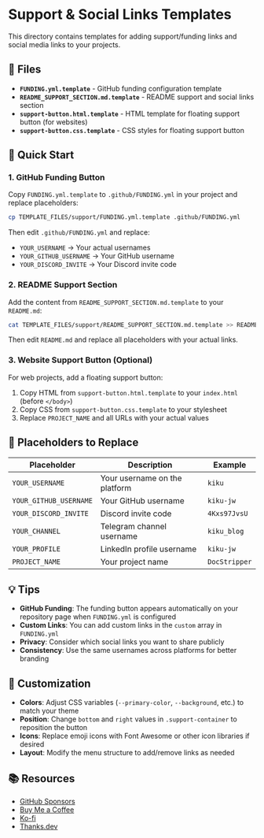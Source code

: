 # Support & Social Links Templates

This directory contains templates for adding support/funding links and social media links to your projects.

## 📁 Files

- **`FUNDING.yml.template`** - GitHub funding configuration template
- **`README_SUPPORT_SECTION.md.template`** - README support and social links section
- **`support-button.html.template`** - HTML template for floating support button (for websites)
- **`support-button.css.template`** - CSS styles for floating support button

## 🚀 Quick Start

### 1. GitHub Funding Button

Copy `FUNDING.yml.template` to `.github/FUNDING.yml` in your project and replace placeholders:

```bash
cp TEMPLATE_FILES/support/FUNDING.yml.template .github/FUNDING.yml
```

Then edit `.github/FUNDING.yml` and replace:
- `YOUR_USERNAME` → Your actual usernames
- `YOUR_GITHUB_USERNAME` → Your GitHub username
- `YOUR_DISCORD_INVITE` → Your Discord invite code

### 2. README Support Section

Add the content from `README_SUPPORT_SECTION.md.template` to your `README.md`:

```bash
cat TEMPLATE_FILES/support/README_SUPPORT_SECTION.md.template >> README.md
```

Then edit `README.md` and replace all placeholders with your actual links.

### 3. Website Support Button (Optional)

For web projects, add a floating support button:

1. Copy HTML from `support-button.html.template` to your `index.html` (before `</body>`)
2. Copy CSS from `support-button.css.template` to your stylesheet
3. Replace `PROJECT_NAME` and all URLs with your actual values

## 📝 Placeholders to Replace

| Placeholder | Description | Example |
|------------|-------------|---------|
| `YOUR_USERNAME` | Your username on the platform | `kiku` |
| `YOUR_GITHUB_USERNAME` | Your GitHub username | `kiku-jw` |
| `YOUR_DISCORD_INVITE` | Discord invite code | `4Kxs97JvsU` |
| `YOUR_CHANNEL` | Telegram channel username | `kiku_blog` |
| `YOUR_PROFILE` | LinkedIn profile username | `kiku-jw` |
| `PROJECT_NAME` | Your project name | `DocStripper` |

## 💡 Tips

- **GitHub Funding**: The funding button appears automatically on your repository page when `FUNDING.yml` is configured
- **Custom Links**: You can add custom links in the `custom` array in `FUNDING.yml`
- **Privacy**: Consider which social links you want to share publicly
- **Consistency**: Use the same usernames across platforms for better branding

## 🎨 Customization

- **Colors**: Adjust CSS variables (`--primary-color`, `--background`, etc.) to match your theme
- **Position**: Change `bottom` and `right` values in `.support-container` to reposition the button
- **Icons**: Replace emoji icons with Font Awesome or other icon libraries if desired
- **Layout**: Modify the menu structure to add/remove links as needed

## 📚 Resources

- [GitHub Sponsors](https://github.com/sponsors)
- [Buy Me a Coffee](https://www.buymeacoffee.com/)
- [Ko-fi](https://ko-fi.com/)
- [Thanks.dev](https://thanks.dev/)



